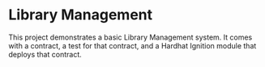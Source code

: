 # Library Management

This project demonstrates a basic Library Management system. It comes with a contract, a test for that contract, and a Hardhat Ignition module that deploys that contract.

